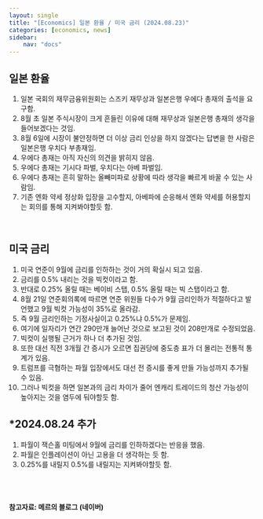 ```yaml
---
layout: single
title: "[Economics] 일본 환율 / 미국 금리 (2024.08.23)"
categories: [economics, news]
sidebar:
    nav: "docs"
---
```


## 일본 환율
1. 일본 국회의 재무금융위원회는 스즈키 재무상과 일본은행 우에다 총재의 출석을 요구함.
1. 8월 초 일본 주식시장이 크게 흔들린 이유에 대해 재무상과 일본은행 총재의 생각을 들어보겠다는 것임.
1. 8월 6일에 시장이 불안정하면 더 이상 금리 인상을 하지 않겠다는 답변을 한 사람은 일본은행 우치다 부총재임.
1. 우에다 총재는 아직 자신의 의견을 밝히지 않음.
1. 우에다 총재는 기시다 파벌, 우치다는 아베 파벌임.
1. 우에다 총재는 흔히 말하는 올빼미파로 상황에 따라 생각을 빠르게 바꿀 수 있는 사람임.
1. 기존 엔화 약세 정상화 입장을 고수할지, 아베파에 순응해서 엔화 약세를 허용할지는 회의를 통해 지켜봐야할듯 함.

<br/>

## 미국 금리
1. 미국 연준이 9월에 금리를 인하하는 것이 거의 확실시 되고 있음.
1. 금리를 0.5% 내리는 것을 빅컷이라고 함.
1. 반대로 0.25% 올릴 때는 베이비 스탭, 0.5% 올릴 때는 빅 스탭이라고 함.
1. 8월 21일 연준회의록에 따르면 연준 위원들 다수가 9월 금리인하가 적절하다고 발언했고 9월 빅컷 가능성이 35%로 올라감.
1. 즉 9월 금리인하는 기정사실이고 0.25%냐 0.5%가 문제임.
1. 여기에 일자리가 연간 290만개 늘어난 것으로 보고된 것이 208만개로 수정되었음.
1. 빅컷이 실행될 근거가 하나 더 추가된 것임.
1. 또한 대선 직전 3개월 간 증시가 오르면 집권당에 중도층 표가 더 몰리는 전통적 통계가 있음.
1. 트럼프를 극혐하는 파월 입장에서도 대선 전 증시를 좋게 만들 가능성까지 추가될 수 있음.
1. 그러나 빅컷을 하면 일본과의 금리 차이가 줄어 엔캐리 트레이드의 청산 가능성이 높아지는 것을 염두에 둬야할듯 함.

## *2024.08.24 추가
1. 파월이 잭슨홀 미팅에서 9월에 금리를 인하하겠다는 반응을 했음.
1. 파월은 인플레이션이 아닌 고용을 더 생각하는 듯 함.
1. 0.25%를 내릴지 0.5%를 내릴지는 지켜봐야할듯 함.


<br/>
<br/>

#### 참고자료: 메르의 블로그 (네이버) 
